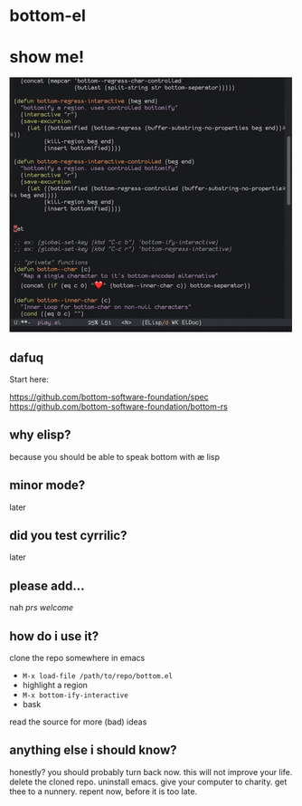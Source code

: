 # bottom-el

# show me!

![money shot](img/wat-demo.gif)

## dafuq

Start here:

https://github.com/bottom-software-foundation/spec
https://github.com/bottom-software-foundation/bottom-rs

## why elisp?

because you should be able to speak bottom with æ lisp

## minor mode?

later

## did you test cyrrilic?

later

## please add...

nah
_prs welcome_

## how do i use it?

clone the repo somewhere
in emacs
- `M-x load-file /path/to/repo/bottom.el`
- highlight a region
- `M-x bottom-ify-interactive`
- bask

read the source for more (bad) ideas

## anything else i should know?

honestly? you should probably turn back now. this will not improve
your life. delete the cloned repo. uninstall emacs. give your computer
to charity. get thee to a nunnery. repent now, before it is too late.
